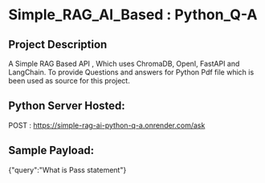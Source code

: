 # Simple_RAG_AI_Based : Python_Q-A

## Project Description
A Simple RAG Based API , Which uses ChromaDB, OpenI, FastAPI and LangChain. To provide Questions and answers for Python Pdf file which is been used as source for this project.

## Python Server Hosted:
POST : https://simple-rag-ai-python-q-a.onrender.com/ask

## Sample Payload:
{"query":"What is Pass statement"}